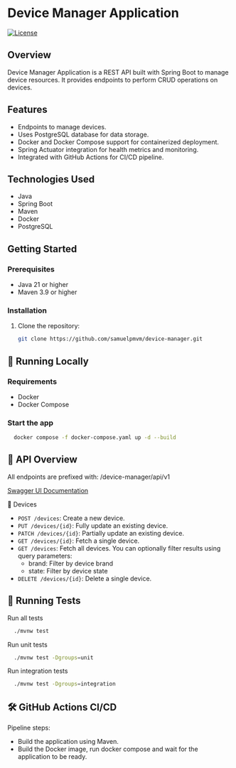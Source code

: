 # Device Manager Application

[![License](https://img.shields.io/github/license/samuelpmvm/device-manager)](LICENSE)


## Overview
Device Manager Application is a REST API built with Spring Boot to manage device resources. 
It provides endpoints to perform CRUD operations on devices.

## Features
- Endpoints to manage devices.
- Uses PostgreSQL database for data storage.
- Docker and Docker Compose support for containerized deployment.
- Spring Actuator integration for health metrics and monitoring.
- Integrated with GitHub Actions for CI/CD pipeline.

## Technologies Used
- Java
- Spring Boot
- Maven
- Docker
- PostgreSQL

## Getting Started

### Prerequisites
- Java 21 or higher
- Maven 3.9 or higher

### Installation
1. Clone the repository:
   ```bash
   git clone https://github.com/samuelpmvm/device-manager.git

## 🚀 Running Locally

### Requirements

- Docker
- Docker Compose

### Start the app

```bash
  docker compose -f docker-compose.yaml up -d --build
```


## 🧾 API Overview

All endpoints are prefixed with: /device-manager/api/v1

[Swagger UI Documentation](http://localhost:8080/device-manager/swagger-ui/index.html)

📱 Devices
- `POST /devices`: Create a new device.
- `PUT /devices/{id}`: Fully update an existing device.
- `PATCH /devices/{id}`: Partially update an existing device.
- `GET /devices/{id}`: Fetch a single device.
- `GET /devices`: Fetch all devices. You can optionally filter results using query parameters: 
  - brand: Filter by device brand
  - state: Filter by device state
- `DELETE /devices/{id}`: Delete a single device.

## 🧪 Running Tests

Run all tests
```bash
  ./mvnw test
```

Run unit tests
```bash
  ./mvnw test -Dgroups=unit
```

Run integration tests
```bash
  ./mvnw test -Dgroups=integration
```


## 🛠 GitHub Actions CI/CD

Pipeline steps:
- Build the application using Maven.
- Build the Docker image, run docker compose and wait for the application to be ready.
